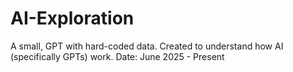 # AI-Exploration
A small, GPT with hard-coded data. Created to understand how AI (specifically GPTs) work. 
Date: June 2025 - Present
